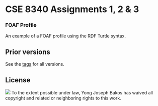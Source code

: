 # CSE 8340 Assignments 1, 2 & 3

### FOAF Profile
An example of a FOAF profile using the RDF Turtle syntax.

## Prior versions
See the [tags](https://github.com/ybakos/cse8340-foaf/tags) for all versions.

## License

<img src="https://licensebuttons.net/p/zero/1.0/88x31.png" />
To the extent possible under law, Yong Joseph Bakos has waived all copyright and related or neighboring rights to this work.
